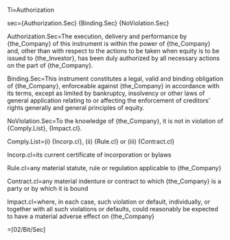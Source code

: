 Ti=Authorization

sec={Authorization.Sec}  {Binding.Sec}  {NoViolation.Sec}

Authorization.Sec=The execution, delivery and performance by {the_Company} of this instrument is within the power of {the_Company} and, other than with respect to the actions to be taken when equity is to be issued to {the_Investor}, has been duly authorized by all necessary actions on the part of {the_Company}.

Binding.Sec=This instrument constitutes a legal, valid and binding obligation of {the_Company}, enforceable against {the_Company} in accordance with its terms, except as limited by bankruptcy, insolvency or other laws of general application relating to or affecting the enforcement of creditors' rights generally and general principles of equity.

NoViolation.Sec=To the knowledge of {the_Company}, it is not in violation of {Comply.List}, {Impact.cl}.

Comply.List=(i) {Incorp.cl}, (ii) {Rule.cl} or (iii) {Contract.cl}

Incorp.cl=its current certificate of incorporation or bylaws

Rule.cl=any material statute, rule or regulation applicable to {the_Company}

Contract.cl=any material indenture or contract to which {the_Company} is a party or by which it is bound

Impact.cl=where, in each case, such violation or default, individually, or together with all such violations or defaults, could reasonably be expected to have a material adverse effect on {the_Company}

=[02/Bit/Sec]
